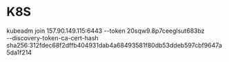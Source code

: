 # K8S
kubeadm join 157.90.149.115:6443 --token 20sqw9.8p7ceeglsut683bz \
	--discovery-token-ca-cert-hash sha256:312fdec68f2dffb404931dab4a68493581f80db53ddeb597cbf9647a5da1f214
